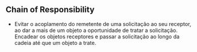 ## Chain of Responsibility

* Evitar o acoplamento do remetente de uma solicitação ao seu receptor, ao dar a mais de um
objeto a oportunidade de tratar a solicitação. Encadear os objetos receptores e passar a
solicitação ao longo da cadeia até que um objeto a trate.

